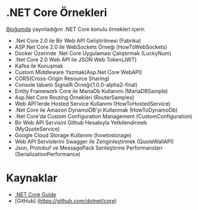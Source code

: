 # .NET Core Örnekleri
[Bloğumda](http://www.buraksenyurt.com) yayınladığım .NET Core konulu örnekleri içerir.

- .Net Core 2.0 ile Bir Web API Geliştirilmesi (Fabrika)
- ASP.Net Core 2.0 ile WebSockets Örneği (HowToWebSockets)
- Docker Üzerinde .Net Core Uygulaması Çalıştırmak (LuckyNum)
- .Net Core 2.0 Web API ile JSON Web Token(JWT)
- Kafka ile Konuşmak
- Custom Middleware Yazmak(Asp.Net Core WebAPI)
- CORS(Cross-Origin Resource Sharing)
- Console tabanlı SignalR Örneği(1.0.0-alpha2-final)
- Entity Framework Core ile MariaDb Kullanımı (MariaDBSample)
- Asp.Net Core Routing Örnekleri (RouterSamples)
- Web API'lerde Hosted Service Kullanımı (HowToHostedService)
- .Net Core ile Amazon DynamoDB'yi Kullanmak (HowToDynamoDb)
- .Net Core'da Custom Configuration Management (CustomConfiguration)
- Bir Web API Servisini Github Hesabıyla Yetkilendirmek (MyQuoteService)
- Google Cloud Storage Kullanımı (howtostorage)
- Web API Servislerini Swagger ile Zenginleştirmek (QuoteWallAPI)
- Json, Protobuf ve MessagePack Serileştirme Performansları (SerializationPerformance)

# Kaynaklar

- [.NET Core Guide](https://docs.microsoft.com/en-us/dotnet/core/)
- [GitHub] (https://github.com/dotnet/core)

